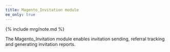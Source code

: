 ```yaml
---
title: Magento_Invitation module
ee_only: true
---
```


{% include mrg/note.md %}

The Magento_Invitation module enables invitation sending, referral tracking and generating invitation reports.

